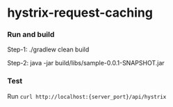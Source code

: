 # hystrix-request-caching


### Run and build
Step-1: 
./gradlew clean build

Step-2:
java -jar build/libs/sample-0.0.1-SNAPSHOT.jar

### Test
Run `curl http://localhost:{server_port}/api/hystrix`